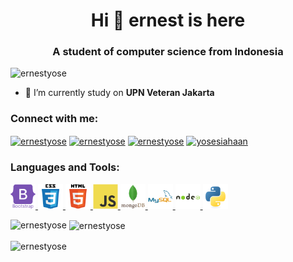 <h1 align="center">Hi 👋 ernest is here</h1>
<h3 align="center">A student of computer science from Indonesia</h3>

<p align="left"> <img src="https://komarev.com/ghpvc/?username=ernestyose&label=Profile%20views&color=0e75b6&style=flat-square" alt="ernestyose" /> </p>

- 🔭 I’m currently study on **UPN Veteran Jakarta**

<h3 align="left">Connect with me:</h3>
<p align="left">
<a href="https://dev.to/ernestyose" target="blank"><img align="center" src="https://raw.githubusercontent.com/rahuldkjain/github-profile-readme-generator/master/src/images/icons/Social/devto.svg" alt="ernestyose" height="30" width="40" /></a>
<a href="https://twitter.com/ernestyose" target="blank"><img align="center" src="https://raw.githubusercontent.com/rahuldkjain/github-profile-readme-generator/master/src/images/icons/Social/twitter.svg" alt="ernestyose" height="30" width="40" /></a>
<a href="https://stackoverflow.com/users/ernestyose" target="blank"><img align="center" src="https://raw.githubusercontent.com/rahuldkjain/github-profile-readme-generator/master/src/images/icons/Social/stack-overflow.svg" alt="ernestyose" height="30" width="40" /></a>
<a href="https://instagram.com/yosesiahaan" target="blank"><img align="center" src="https://raw.githubusercontent.com/rahuldkjain/github-profile-readme-generator/master/src/images/icons/Social/instagram.svg" alt="yosesiahaan" height="30" width="40" /></a>
</p>

<h3 align="left">Languages and Tools:</h3>
<p align="left"> <a href="https://getbootstrap.com" target="_blank" rel="noreferrer"> <img src="https://raw.githubusercontent.com/devicons/devicon/master/icons/bootstrap/bootstrap-plain-wordmark.svg" alt="bootstrap" width="40" height="40"/> </a> <a href="https://www.w3schools.com/css/" target="_blank" rel="noreferrer"> <img src="https://raw.githubusercontent.com/devicons/devicon/master/icons/css3/css3-original-wordmark.svg" alt="css3" width="40" height="40"/> </a> <a href="https://www.w3.org/html/" target="_blank" rel="noreferrer"> <img src="https://raw.githubusercontent.com/devicons/devicon/master/icons/html5/html5-original-wordmark.svg" alt="html5" width="40" height="40"/> </a> <a href="https://developer.mozilla.org/en-US/docs/Web/JavaScript" target="_blank" rel="noreferrer"> <img src="https://raw.githubusercontent.com/devicons/devicon/master/icons/javascript/javascript-original.svg" alt="javascript" width="40" height="40"/> </a> <a href="https://www.mongodb.com/" target="_blank" rel="noreferrer"> <img src="https://raw.githubusercontent.com/devicons/devicon/master/icons/mongodb/mongodb-original-wordmark.svg" alt="mongodb" width="40" height="40"/> </a> <a href="https://www.mysql.com/" target="_blank" rel="noreferrer"> <img src="https://raw.githubusercontent.com/devicons/devicon/master/icons/mysql/mysql-original-wordmark.svg" alt="mysql" width="40" height="40"/> </a> <a href="https://nodejs.org" target="_blank" rel="noreferrer"> <img src="https://raw.githubusercontent.com/devicons/devicon/master/icons/nodejs/nodejs-original-wordmark.svg" alt="nodejs" width="40" height="40"/> </a> <a href="https://www.python.org" target="_blank" rel="noreferrer"> <img src="https://raw.githubusercontent.com/devicons/devicon/master/icons/python/python-original.svg" alt="python" width="40" height="40"/> </a> </p>

<p><img align="left" src="https://github-readme-stats.vercel.app/api/top-langs?username=ernestyose&show_icons=true&locale=en&layout=compact" alt="ernestyose" /></p>

<p>&nbsp;<img align="center" src="https://github-readme-stats.vercel.app/api?username=ernestyose&show_icons=true&theme=tokyonight&locale=en" alt="ernestyose" /></p>

<p><img align="center" src="https://github-readme-streak-stats.herokuapp.com/?user=ernestyose&" alt="ernestyose" /></p>
